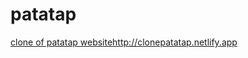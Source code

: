 # patatap
[clone of patatap website](http://clonepatatap.netlify.app)http://clonepatatap.netlify.app
